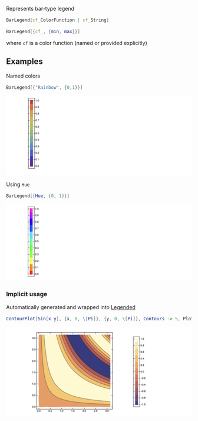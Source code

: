 Represents bar-type legend

```mathematica
BarLegend[cf_ColorFunction | cf_String]
```

```mathematica
BarLegend[{cf_, {min, max}}]
```

where `cf` is a color function (named or provided explicitly)

## Examples
Named colors

```mathematica
BarLegend[{"Rainbow", {0,1}}]
```

![](./../../../Screenshot%202025-03-18%20at%2013.04.01.png)

Using `Hue`

```mathematica
BarLegend[{Hue, {0, 1}}]
```

![](./../../../Screenshot%202025-03-18%20at%2013.04.53.png)

### Implicit usage
Automatically generated and wrapped into [Legended](frontend/Reference/Formatting/Legended.md)

```mathematica
ContourPlot[Sin[x y], {x, 0, \[Pi]}, {y, 0, \[Pi]}, Contours -> 5, PlotLegends -> Automatic]
```

![](./../../../Screenshot%202025-03-18%20at%2013.05.52.png)